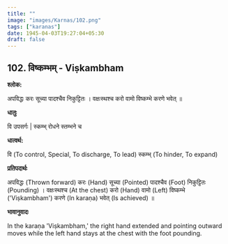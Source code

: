 ```yaml
---
title: ""
image: "images/Karnas/102.png"
tags: ["karanas"]
date: 1945-04-03T19:27:04+05:30
draft: false
---
```


## 102. विष्कम्भम् - Viṣkambham

**श्लोक:**

अपविद्धः करः सूच्या पादश्चैव निकुट्टितः । वक्षःस्थश्च करो वामो विष्कम्भे करणे भवेत् ॥

**धातुः**

वि उपसर्गः |
स्कम्भ् रोधने स्तम्भने च

**धात्वर्थ:**

वि (To control, Special, To discharge, To lead)
स्कम्भ् (To hinder, To expand)

**प्रतिपदार्थः**

अपविद्धः (Thrown forward) करः (Hand) सूच्या (Pointed) पादश्चैव (Foot) निकुट्टितः (Pounding) । वक्षःस्थश्च (At the chest) करो (Hand) वामो (Left) विष्कम्भे ('Viṣkambham') करणे (In karaṇa) भवेत् (Is achieved) ॥

**भावानुवादः**

In the karaṇa 'Viṣkambham,' the right hand extended and pointing outward moves while the left hand stays at the chest with the foot pounding.
